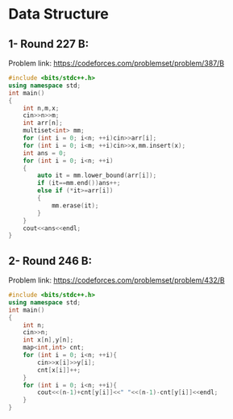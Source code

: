 # Data Structure
## 1- Round 227 B:
Problem link: https://codeforces.com/problemset/problem/387/B
```cpp
#include <bits/stdc++.h>
using namespace std;
int main()
{
    int n,m,x;
    cin>>n>>m;
    int arr[n];
    multiset<int> mm;
    for (int i = 0; i<n; ++i)cin>>arr[i];
    for (int i = 0; i<m; ++i)cin>>x,mm.insert(x);
    int ans = 0;
    for (int i = 0; i<n; ++i)
    {
        auto it = mm.lower_bound(arr[i]);
        if (it==mm.end())ans++;
        else if (*it>=arr[i])
        {
            mm.erase(it);
        }
    }
    cout<<ans<<endl;
}
```
## 2- Round 246 B:
Problem link: https://codeforces.com/problemset/problem/432/B
```cpp
#include <bits/stdc++.h>
using namespace std;
int main()
{
    int n;
    cin>>n;
    int x[n],y[n];
    map<int,int> cnt;
    for (int i = 0; i<n; ++i){
        cin>>x[i]>>y[i];
        cnt[x[i]]++;
    }
    for (int i = 0; i<n; ++i){
        cout<<(n-1)+cnt[y[i]]<<" "<<(n-1)-cnt[y[i]]<<endl;
    }
}
```
